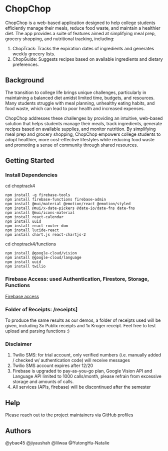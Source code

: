 # ChopChop
ChopChop is a web-based application designed to help college students efficiently manage their meals, reduce food waste, and maintain a healthier diet. The app provides a suite of features aimed at simplifying meal prep, grocery shopping, and nutritional tracking, including:
1. ChopTrack: Tracks the expiration dates of ingredients and generates weekly grocery lists.
2. ChopGuide: Suggests recipes based on available ingredients and dietary preferences.

## Background
The transition to college life brings unique challenges, particularly in maintaining a balanced diet amidst limited time, budgets, and resources. Many students struggle with meal planning, unhealthy eating habits, and food waste, which can lead to poor health and increased expenses.

ChopChop addresses these challenges by providing an intuitive, web-based solution that helps students manage their meals, track ingredients, generate recipes based on available supplies, and monitor nutrition. By simplifying meal prep and grocery shopping, ChopChop empowers college students to adopt healthier, more cost-effective lifestyles while reducing food waste and promoting a sense of community through shared resources.

## Getting Started

### Install Dependencies
cd choptrack4
```
npm install -g firebase-tools  
npm install firebase-functions firebase-admin  
npm install @mui/material @emotion/react @emotion/styled  
npm install @mui/x-date-pickers @date-io/date-fns date-fns  
npm install @mui/icons-material 
npm install react-calendar  
npm install uuid  
npm install react-router-dom  
npm install lucide-react  
npm install chart.js react-chartjs-2
```
cd choptrack4/functions  
```
npm install @google-cloud/vision  
npm install @google-cloud/language  
npm install uuid  
npm install twilio
```

### Firebase Access: used Authentication, Firestore, Storage, Functions
[Firebase access](https://console.firebase.google.com/u/0/project/choptrack-801d8/overview)

### Folder of Receipts: /receipts]
To produce the same results as our demos, a folder of receipts used will be given, including 3x Publix receipts and 1x Kroger receipt. Feel free to test upload and parsing functions :) 

### Disclaimer
1. Twilio SMS: for trial account, only verified numbers (i.e. manually added / checked w/ authentication code) will receive messages
2. Twilio SMS account expires after 12/20
3. Firebase is upgraded to pay-as-you-go plan, Google Vision API and Language API limited to 1000 calls/month, please refrain from excessive storage and amounts of calls. 
4. All services (APIs, firebase) will be discontinued after the semester

## Help

Please reach out to the project maintainers via GitHub profiles

## Authors
@ybae45
@jiyaushah
@lilwaa
@YutongHu-Natalie



